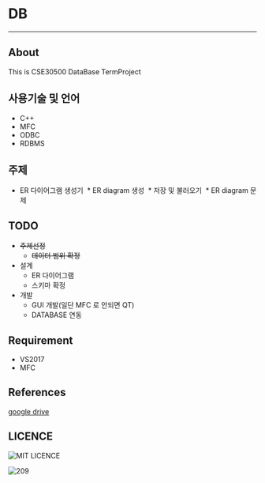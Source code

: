 # DB
___

## About 
This is CSE30500 DataBase TermProject

## 사용기술 및 언어
* C++
* MFC
* ODBC
* RDBMS

## 주제
* ER 다이어그램 생성기
  * ER diagram 생성
  * 저장 및 불러오기
  * ER diagram 문제

## TODO
* ~~주제선정~~
  * ~~데이터 범위 확정~~ 
* 설계
  * ER 다이어그램
  * 스키마 확정
* 개발
  * GUI 개발(일단 MFC 로 안되면 QT)
  * DATABASE 연동


## Requirement
* VS2017
* MFC
## References
[google drive](https://drive.google.com/drive/folders/1N_61gpGlV2PGs8QAv2PP6bVF8ojeiQWc?usp=sharing)

## LICENCE
![MIT LICENCE](LICENCE)

![__209__](https://upload.wikimedia.org/wikipedia/commons/thumb/0/0b/Bundesstra%C3%9Fe_209_number.svg/2000px-Bundesstra%C3%9Fe_209_number.svg.png)
